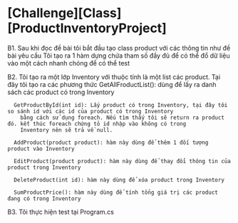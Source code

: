 # [Challenge][Class][ProductInventoryProject]

B1. Sau khi đọc đề bài tôi bắt đầu tạo class product với các thông tin như đề bài yêu cầu
    Tôi tạo ra 1 hàm dựng chứa tham số đầy đủ để có thể đổ dữ liệu vào một cách nhanh chóng để có thể test
    
B2. Tôi tạo ra một lớp Inventory với thuộc tính là một list các product.
    Tại đây tôi tạo ra các phương thức
      GetAllFroductList(): dùng để lấy ra danh sách các product có trong Inventory 
      
      GetProductById(int id): Lấy product có trong Inventory, tại đây tôi so sánh id với các id của product có trong Inventory
        bằng cách sử dụng foreach. Nếu tìm thấy tôi sẽ return ra product đó. kết thúc foreach chứng tỏ id nhập vào không có trong
        Inventory nên sẽ trả về null. 
        
      AddProduct(product product): hàm này dùng để thêm 1 đối tượng product vào Inventory 
      
      EditProduct(product product): hàm này dùng để thay đổi thông tin của product trong Inventory 
      
      DeleteProduct(int id): hàm này dùng để xóa product trong Inventory 
      
      SumProductPrice(): hàm này dùng để tính tổng giá trị các product đang có trong Inventory 
      
 B3. Tôi thực hiện test tại Program.cs
